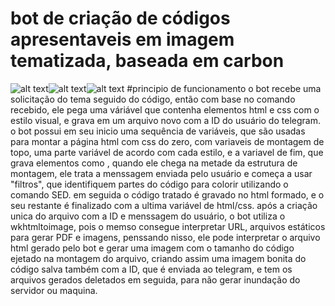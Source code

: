 # bot de criação de códigos apresentaveis em imagem tematizada, baseada em carbon
![alt text](http://url/to/img.png)![alt text](http://url/to/img.png)![alt text](http://url/to/img.png)
#principio de funcionamento
o bot recebe uma solicitação do tema seguido do código, então com base no comando recebido, ele pega uma váriável que contenha elementos html e css com o estilo visual, e grava em um arquivo novo com a ID do usuário do telegram.
o bot possui em seu inicio uma sequência de variáveis, que são usadas para montar a página html com css do zero, com variaveis de montagem de topo, uma parte variável de acordo com cada estilo, e a variavel de fim, que grava elementos como </h3></div></html>,
quando ele chega na metade da estrutura de montagem, ele trata a menssagem enviada pelo usuário e começa a usar "filtros", que identifiquem partes do código para colorir utilizando o comando SED.
em seguida o código tratado é gravado no html formado, e o seu restante é finalizado com a ultima variável de html/css.
após a criação unica do arquivo com a ID e menssagem do usuário, o bot utiliza o wkhtmltoimage, pois o memso consegue interpretar URL, arquivos estáticos para gerar PDF e imagens, penssando nisso, ele pode interpretar o arquivo html gerado pelo bot e gerar uma imagem com o tamanho do código ejetado na montagem do arquivo, criando assim uma imagem bonita do código salva também com a 
ID, que é enviada ao telegram, e tem os arquivos gerados deletados em seguida, para não gerar inundação do servidor ou maquina.
